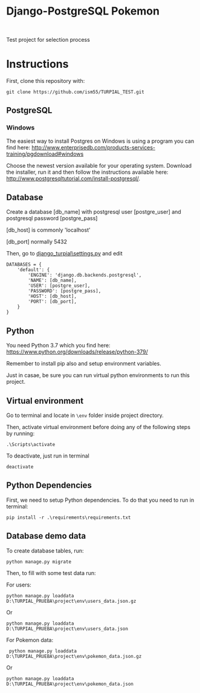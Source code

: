 # Django-PostgreSQL Pokemon
<br/>

Test project for selection process

# Instructions

First, clone this repository with:

```
git clone https://github.com/ism55/TURPIAL_TEST.git
```
## PostgreSQL

### Windows
The easiest way to install Postgres on Windows is using a program you can find here: http://www.enterprisedb.com/products-services-training/pgdownload#windows

Choose the newest version available for your operating system. Download the installer, run it and then follow the instructions available here: http://www.postgresqltutorial.com/install-postgresql/.

## Database

Create a database [db_name] with postgresql user [postgre_user] and postgresql password [postgre_pass]

[db_host] is commonly 'localhost'

[db_port] normally 5432


Then, go to [django_turpial\settings.py](https://github.com/ism55/TURPIAL_TEST/blob/8c87bde7d2d29786b49ff0c669cb834d2fe002d0/project/env/django_turpial/settings.py#L80) and edit

```
DATABASES = {
    'default': {
        'ENGINE': 'django.db.backends.postgresql',
        'NAME': [db_name],
        'USER': [postgre_user],
        'PASSWORD': [postgre_pass],
        'HOST': [db_host],
        'PORT': [db_port],
    }
}

```

## Python

You need Python 3.7 which you find here: https://www.python.org/downloads/release/python-379/

Remember to install pip also and setup environment variables. 

Just in casae, be sure you can run virtual python environments to run this project.

## Virtual environment

Go to terminal and locate in ```\env``` folder inside project directory. 

Then, activate virtual environment before doing any of the following steps by running:

```
.\Scripts\activate
```

To deactivate, just run in terminal

```
deactivate
```

## Python Dependencies

First, we need to setup Python dependencies. To do that you need to run in terminal:

```
pip install -r .\requirements\requirements.txt

```

## Database demo data

To create database tables, run:

```
python manage.py migrate
```


Then, to fill with some test data run:

For users:
```
python manage.py loaddata D:\TURPIAL_PRUEBA\project\env\users_data.json.gz
```

Or

```
python manage.py loaddata D:\TURPIAL_PRUEBA\project\env\users_data.json
```



For Pokemon data:
```
 python manage.py loaddata D:\TURPIAL_PRUEBA\project\env\pokemon_data.json.gz
 ```

Or

```
python manage.py loaddata D:\TURPIAL_PRUEBA\project\env\pokemon_data.json
```
